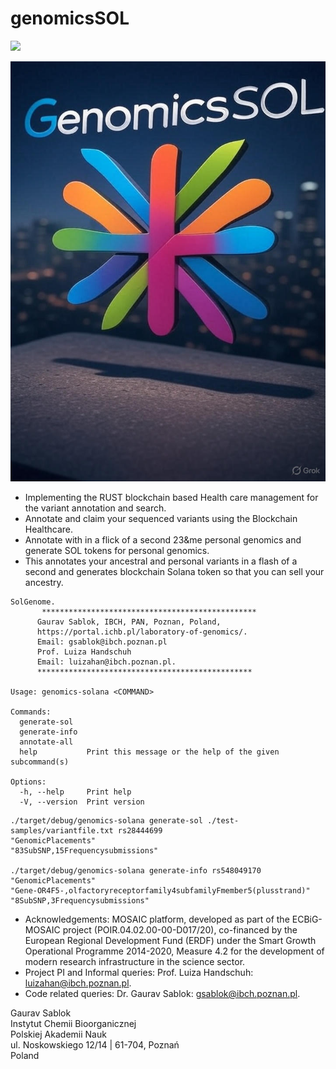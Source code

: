 # genomicsSOL

![](https://github.com/genomicssport/eVaiutilities/blob/main/logo.png)

![](https://github.com/genomicssport/genomics-solana/blob/main/image.jpg)

- Implementing the RUST blockchain based Health care management for the variant annotation and search.
- Annotate and claim your sequenced variants using the Blockchain Healthcare.
- Annotate with in a flick of a second 23&me personal genomics and generate SOL tokens for personal genomics.
- This annotates your ancestral and personal variants in a flash of a second and generates blockchain Solana token so that you can sell your ancestry.

```
SolGenome.
       ************************************************
      Gaurav Sablok, IBCH, PAN, Poznan, Poland,
      https://portal.ichb.pl/laboratory-of-genomics/.
      Email: gsablok@ibch.poznan.pl
      Prof. Luiza Handschuh
      Email: luizahan@ibch.poznan.pl.
      ************************************************

Usage: genomics-solana <COMMAND>

Commands:
  generate-sol
  generate-info
  annotate-all
  help           Print this message or the help of the given subcommand(s)

Options:
  -h, --help     Print help
  -V, --version  Print version
```

```
./target/debug/genomics-solana generate-sol ./test-samples/variantfile.txt rs28444699
"GenomicPlacements"
"83SubSNP,15Frequencysubmissions"

./target/debug/genomics-solana generate-info rs548049170
"GenomicPlacements"
"Gene-OR4F5-,olfactoryreceptorfamily4subfamilyFmember5(plusstrand)"
"8SubSNP,3Frequencysubmissions"
```

- Acknowledgements: MOSAIC platform, developed as part of the ECBiG-MOSAIC project (POIR.04.02.00-00-D017/20), co-financed by the European Regional Development Fund (ERDF) under the Smart Growth Operational Programme 2014-2020, Measure 4.2 for the development of modern research infrastructure in the science sector.
- Project PI and Informal queries: Prof. Luiza Handschuh: luizahan@ibch.poznan.pl.
- Code related queries: Dr. Gaurav Sablok: gsablok@ibch.poznan.pl.

 Gaurav Sablok \
 Instytut Chemii Bioorganicznej \
 Polskiej Akademii Nauk \
 ul. Noskowskiego 12/14 | 61-704, Poznań \
 Poland
